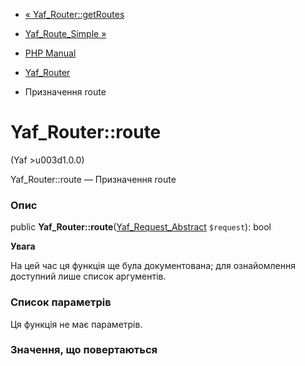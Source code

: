 - [« Yaf_Router::getRoutes](yaf-router.getroutes.md)
- [Yaf_Route_Simple »](class.yaf-route-simple.md)

- [PHP Manual](index.md)
- [Yaf_Router](class.yaf-router.md)
- Призначення route

# Yaf_Router::route

(Yaf \>u003d1.0.0)

Yaf_Router::route — Призначення route

### Опис

public
**Yaf_Router::route**([Yaf_Request_Abstract](class.yaf-request-abstract.md)
`$request`): bool

**Увага**

На цей час ця функція ще була документована; для
ознайомлення доступний лише список аргументів.

### Список параметрів

Ця функція не має параметрів.

### Значення, що повертаються
